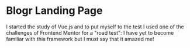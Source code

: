 # Blogr Landing Page

I started the study of Vue.js and to put myself to the test I used one of the challenges of Frontend Mentor for a "road test": I have yet to become familiar with this framework but I must say that it amazed me!
